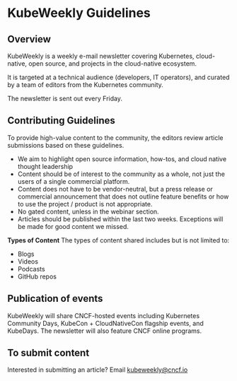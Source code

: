 # KubeWeekly Guidelines

## Overview

KubeWeekly is a weekly e-mail newsletter covering Kubernetes, cloud-native, open source, and projects in the cloud-native ecosystem.

It is targeted at a technical audience (developers, IT operators), and curated by a team of editors from the Kubernetes community.

The newsletter is sent out every Friday.

## Contributing Guidelines

To provide high-value content to the community, the editors review article submissions based on these guidelines.

* We aim to highlight open source information, how-tos, and cloud native thought leadership
* Content should be of interest to the community as a whole, not just the users of a single commercial platform.
* Content does not have to be vendor-neutral, but a press release or commercial announcement that does not outline feature benefits or how to use the project / product is not appropriate.
* No gated content, unless in the webinar section.
* Articles should be published within the last two weeks. Exceptions will be made for good content we missed.


**Types of Content**
The types of content shared includes but is not limited to: 
* Blogs
* Videos
* Podcasts
* GitHub repos
 
## Publication of events

KubeWeekly will share CNCF-hosted events including Kubernetes Community Days, KubeCon + CloudNativeCon flagship events, and KubeDays. The newsletter will also feature CNCF online programs.

## To submit content
 
Interested in submitting an article? Email kubeweekly@cncf.io

